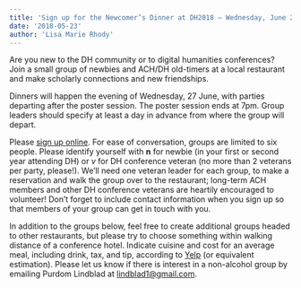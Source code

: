 ```yaml
---
title: 'Sign up for the Newcomer’s Dinner at DH2018 – Wednesday, June 27th'
date: '2018-05-23'
author: 'Lisa Marie Rhody'
---
```

Are you new to the DH community or to digital humanities conferences? Join a small group of newbies and ACH/DH old-timers at a local restaurant and make scholarly connections and new friendships.

Dinners will happen the evening of Wednesday, 27 June, with parties departing after the poster session. The poster session ends at 7pm. Group leaders should specify at least a day in advance from where the group will depart.

Please [sign up online](http://bit.ly/ACH-New). For ease of conversation, groups are limited to six people. Please identify yourself with **n** for newbie (in your first or second year attending DH) or *v* for DH conference veteran (no more than 2 veterans per party, please!). We’ll need one veteran leader for each group, to make a reservation and walk the group over to the restaurant; long-term ACH members and other DH conference veterans are heartily encouraged to volunteer! Don’t forget to include contact information when you sign up so that members of your group can get in touch with you.

In addition to the groups below, feel free to create additional groups headed to other restaurants, but please try to choose something within walking distance of a conference hotel. Indicate cuisine and cost for an average meal, including drink, tax, and tip, according to [Yelp](http://www.yelp.com/search?find_desc=Restaurants&find_loc=Krupnicza+33,+33-332+Krak%C3%B3w,+Poland&start=0&attrs=RestaurantsGoodForGroups,GoodForMeal.dinner&open_time=3960) (or equivalent estimation). Please let us know if there is interest in a non-alcohol group by emailing Purdom Lindblad at [lindblad1@gmail.com](mailto:lindblad1@gmail.com).